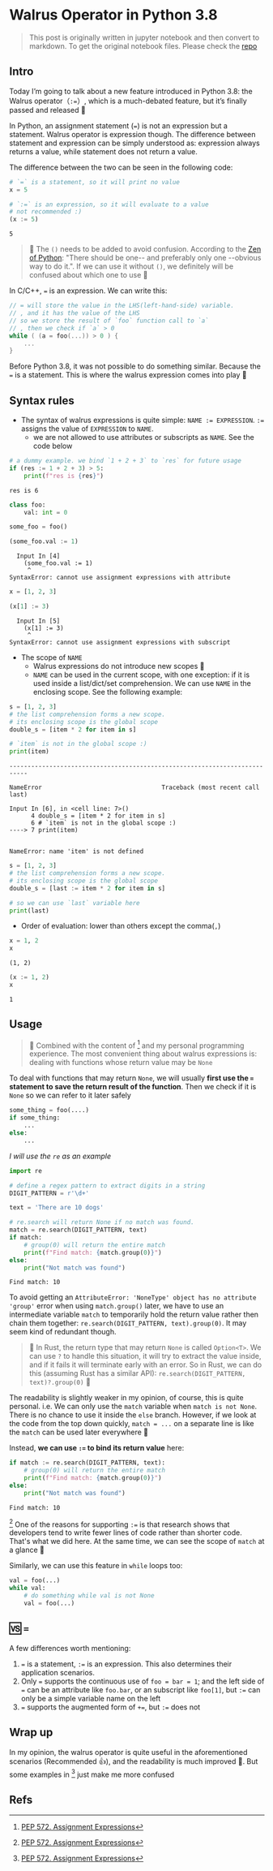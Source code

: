 # Walrus Operator in Python 3.8


> This post is originally written in jupyter notebook and then convert to markdown. To get the original notebook files. Please check the [repo](https://github.com/MartinLwx/oh_my_python)


## Intro

Today I’m going to talk about a new feature introduced in Python 3.8: the Walrus operator（`:=`）, which is a much-debated feature, but it’s finally passed and released 🤔

In Python, an assignment statement (`=`) is not an expression but a statement. Walrus operator is expression though. The difference between statement and expression can be simply understood as: expression always returns a value, while statement does not return a value.

The difference between the two can be seen in the following code:


```python
# `=` is a statement, so it will print no value
x = 5   
```


```python
# `:=` is an expression, so it will evaluate to a value
# not recommended :)
(x := 5) 
```




    5



> 📒 The `()` needs to be added to avoid confusion. According to the [Zen of Python](https://peps.python.org/pep-0020/): "There should be one-- and preferably only one --obvious way to do it.". If we can use it without `()`, we definitely will be confused about which one to use 🤕️

In C/C++, `=` is an expression. We can write this:

```c
// = will store the value in the LHS(left-hand-side) variable.
// , and it has the value of the LHS
// so we store the result of `foo` function call to `a`
// , then we check if `a` > 0
while ( (a = foo(...)) > 0 ) {
    ...
}
```

Before Python 3.8, it was not possible to do something similar. Because the `=` is a statement. This is where the walrus expression comes into play 🤩

## Syntax rules

- The syntax of walrus expressions is quite simple: `NAME := EXPRESSION`. `:=` assigns the value of `EXPRESSION` to `NAME`.
    - we are not allowed to use attributes or subscripts as `NAME`. See the code below


```python
# a dummy example. we bind `1 + 2 + 3` to `res` for future usage
if (res := 1 + 2 + 3) > 5:
    print(f"res is {res}")
```

    res is 6



```python
class foo:
    val: int = 0

some_foo = foo()

(some_foo.val := 1)
```


      Input In [4]
        (some_foo.val := 1)
         ^
    SyntaxError: cannot use assignment expressions with attribute




```python
x = [1, 2, 3]

(x[1] := 3)
```


      Input In [5]
        (x[1] := 3)
         ^
    SyntaxError: cannot use assignment expressions with subscript



- The scope of `NAME`
    - Walrus expressions do not introduce new scopes 🤩
    - `NAME` can be used in the current scope, with one exception: if it is used inside a list/dict/set comprehension. We can use `NAME` in the enclosing scope. See the following example:


```python
s = [1, 2, 3]
# the list comprehension forms a new scope. 
# its enclosing scope is the global scope
double_s = [item * 2 for item in s]

# `item` is not in the global scope :)
print(item)
```


    ---------------------------------------------------------------------------

    NameError                                 Traceback (most recent call last)

    Input In [6], in <cell line: 7>()
          4 double_s = [item * 2 for item in s]
          6 # `item` is not in the global scope :)
    ----> 7 print(item)


    NameError: name 'item' is not defined



```python
s = [1, 2, 3]
# the list comprehension forms a new scope. 
# its enclosing scope is the global scope
double_s = [last := item * 2 for item in s]

# so we can use `last` variable here
print(last)
```

- Order of evaluation: lower than others except the comma(`,`)


```python
x = 1, 2
x
```




    (1, 2)




```python
(x := 1, 2)
x
```




    1



## Usage

> 📒 Combined with the content of [^1] and my personal programming experience. The most convenient thing about walrus expressions is: dealing with functions whose return value may be `None`

To deal with functions that may return `None`, we will usually **first use the `=` statement to save the return result of the function**. Then we check if it is `None` so we can refer to it later safely
```python
some_thing = foo(....)
if some_thing:
    ...
else:
    ...
```

*I will use the `re` as an example*


```python
import re

# define a regex pattern to extract digits in a string
DIGIT_PATTERN = r'\d+'  

text = 'There are 10 dogs'

# re.search will return None if no match was found.
match = re.search(DIGIT_PATTERN, text)
if match:
    # group(0) will return the entire match
    print(f"Find match: {match.group(0)}")   
else:
    print("Not match was found")
```

    Find match: 10


To avoid getting an `AttributeError: 'NoneType' object has no attribute 'group'` error when using `match.group()` later, we have to use an intermediate variable `match` to temporarily hold the return value rather then chain them together: `re.search(DIGIT_PATTERN, text).group(0)`. It may seem kind of redundant though.

> 📒 In Rust, the return type that may return `None` is called `Option<T>`. We can use `?` to handle this situation, it will try to extract the value inside, and if it fails it will terminate early with an error. So in Rust, we can do this (assuming Rust has a similar API): `re.search(DIGIT_PATTERN, text)?.group(0)` 🍺

The readability is slightly weaker in my opinion, of course, this is quite personal. i.e. We can only use the `match` variable when `match is not None`. There is no chance to use it inside the `else` branch. However, if we look at the code from the top down quickly, `match = ...` on a separate line is like the `match` can be used later everywhere 🤣

Instead, **we can use `:=` to bind its return value** here:


```python
if match := re.search(DIGIT_PATTERN, text):
    # group(0) will return the entire match
    print(f"Find match: {match.group(0)}")   
else:
    print("Not match was found")
```

    Find match: 10


[^1] One of the reasons for supporting `:=` is that research shows that developers tend to write fewer lines of code rather than shorter code. That's what we did here. At the same time, we can see the scope of `match` at a glance 👏


Similarly, we can use this feature in `while` loops too:

```python
val = foo(...)
while val:
    # do something while val is not None
    val = foo(...)
```

## 🆚 `=`

A few differences worth mentioning:
1. `=` is a statement, `:=` is an expression. This also determines their application scenarios.
2. Only `=` supports the continuous use of `foo = bar = 1`; and the left side of `=` can be an attribute like `foo.bar`, or an subscript like `foo[1]`, but `:=` can only be a simple variable name on the left
3. `=` supports the augmented form of `+=`, but `:=` does not

## Wrap up

In my opinion, the walrus operator is quite useful in the aforementioned scenarios (Recommended 👍), and the readability is much improved 🚀. But some examples in [^1] just make me more confused

## Refs

[^1]: [PEP 572. Assignment Expressions](https://peps.python.org/pep-0572/)



